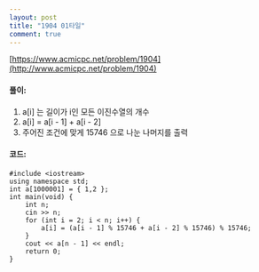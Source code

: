 ```yaml
---
layout: post
title: "1904 01타일"
comment: true
---
```

[https://www.acmicpc.net/problem/1904](http://www.acmicpc.net/problem/1904)

#### **풀이:**
1. a[i] 는 길이가 i인 모든 이진수열의 개수
2. a[i] = a[i - 1] + a[i - 2]
3. 주어진 조건에 맞게 15746 으로 나눈 나머지를 출력

#### **코드:**

```
#include <iostream>
using namespace std;
int a[1000001] = { 1,2 };
int main(void) {
	int n;
	cin >> n;
	for (int i = 2; i < n; i++) {
		a[i] = (a[i - 1] % 15746 + a[i - 2] % 15746) % 15746;
	}
	cout << a[n - 1] << endl;
	return 0;
}
```

